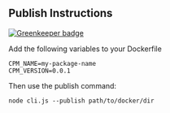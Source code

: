 ## Publish Instructions

[![Greenkeeper badge](https://badges.greenkeeper.io/mikeal/cpm.svg)](https://greenkeeper.io/)

Add the following variables to your Dockerfile

```
CPM_NAME=my-package-name
CPM_VERSION=0.0.1
```

Then use the publish command:

```
node cli.js --publish path/to/docker/dir
```
